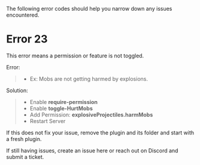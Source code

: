 The following error codes should help you narrow down any issues encountered.


# Error 23
This error means a permission or feature is not toggled. 

Error: 
> - Ex: Mobs are not getting harmed by explosions.

Solution:
> - Enable **require-permission**
> - Enable **toggle-HurtMobs**
> - Add Permission: **explosiveProjectiles.harmMobs**
> - Restart Server

If this does not fix your issue, remove the plugin and its folder and start with a fresh plugin.

If still having issues, create an issue here or reach out on Discord and submit a ticket.
